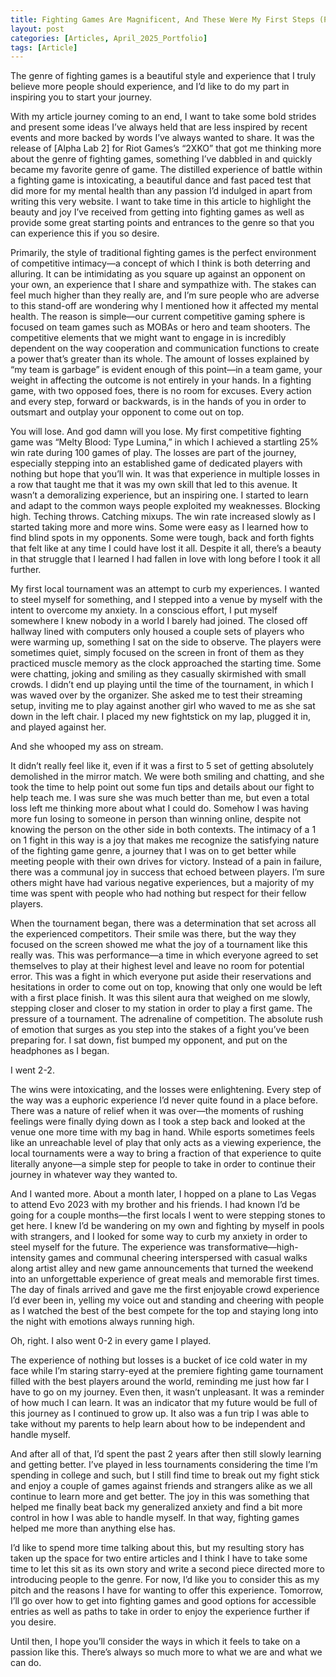 ```yaml
---
title: Fighting Games Are Magnificent, And These Were My First Steps (Part 1)
layout: post
categories: [Articles, April_2025_Portfolio]
tags: [Article]
---
```


The genre of fighting games is a beautiful style and experience that I truly believe more people should experience, and I’d like to do my part in inspiring you to start your journey.

With my article journey coming to an end, I want to take some bold strides and present some ideas I’ve always held that are less inspired by recent events and more backed by words I’ve always wanted to share. It was the release of [Alpha Lab 2] for Riot Games’s “2XKO” that got me thinking more about the genre of fighting games, something I’ve dabbled in and quickly became my favorite genre of game. The distilled experience of battle within a fighting game is intoxicating, a beautiful dance and fast paced test that did more for my mental health than any passion I’d indulged in apart from writing this very website. I want to take time in this article to highlight the beauty and joy I’ve received from getting into fighting games as well as provide some great starting points and entrances to the genre so that you can experience this if you so desire.

Primarily, the style of traditional fighting games is the perfect environment of competitive intimacy—a concept of which I think is both deterring and alluring. It can be intimidating as you square up against an opponent on your own, an experience that I share and sympathize with. The stakes can feel much higher than they really are, and I’m sure people who are adverse to this stand-off are wondering why I mentioned how it affected my mental health. The reason is simple—our current competitive gaming sphere is focused on team games such as MOBAs or hero and team shooters. The competitive elements that we might want to engage in is incredibly dependent on the way cooperation and communication functions to create a power that’s greater than its whole. The amount of losses explained by “my team is garbage” is evident enough of this point—in a team game, your weight in affecting the outcome is not entirely in your hands. In a fighting game, with two opposed foes, there is no room for excuses. Every action and every step, forward or backwards, is in the hands of you in order to outsmart and outplay your opponent to come out on top.

You will lose. And god damn will you lose. My first competitive fighting game was “Melty Blood: Type Lumina,” in which I achieved a startling 25% win rate during 100 games of play. The losses are part of the journey, especially stepping into an established game of dedicated players with nothing but hope that you’ll win. It was that experience in multiple losses in a row that taught me that it was my own skill that led to this avenue. It wasn’t a demoralizing experience, but an inspiring one. I started to learn and adapt to the common ways people exploited my weaknesses. Blocking high. Teching throws. Catching mixups. The win rate increased slowly as I started taking more and more wins. Some were easy as I learned how to find blind spots in my opponents. Some were tough, back and forth fights that felt like at any time I could have lost it all. Despite it all, there’s a beauty in that struggle that I learned I had fallen in love with long before I took it all further.

My first local tournament was an attempt to curb my experiences. I wanted to steel myself for something, and I stepped into a venue by myself with the intent to overcome my anxiety. In a conscious effort, I put myself somewhere I knew nobody in a world I barely had joined. The closed off hallway lined with computers only housed a couple sets of players who were warming up, something I sat on the side to observe. The players were sometimes quiet, simply focused on the screen in front of them as they practiced muscle memory as the clock approached the starting time. Some were chatting, joking and smiling as they casually skirmished with small crowds. I didn’t end up playing until the time of the tournament, in which I was waved over by the organizer. She asked me to test their streaming setup, inviting me to play against another girl who waved to me as she sat down in the left chair. I placed my new fightstick on my lap, plugged it in, and played against her.

And she whooped my ass on stream.

It didn’t really feel like it, even if it was a first to 5 set of getting absolutely demolished in the mirror match. We were both smiling and chatting, and she took the time to help point out some fun tips and details about our fight to help teach me. I was sure she was much better than me, but even a total loss left me thinking more about what I could do. Somehow I was having more fun losing to someone in person than winning online, despite not knowing the person on the other side in both contexts. The intimacy of a 1 on 1 fight in this way is a joy that makes me recognize the satisfying nature of the fighting game genre, a journey that I was on to get better while meeting people with their own drives for victory. Instead of a pain in failure, there was a communal joy in success that echoed between players. I’m sure others might have had various negative experiences, but a majority of my time was spent with people who had nothing but respect for their fellow players.

When the tournament began, there was a determination that set across all the experienced competitors. Their smile was there, but the way they focused on the screen showed me what the joy of a tournament like this really was. This was performance—a time in which everyone agreed to set themselves to play at their highest level and leave no room for potential error. This was a fight in which everyone put aside their reservations and hesitations in order to come out on top, knowing that only one would be left with a first place finish. It was this silent aura that weighed on me slowly, stepping closer and closer to my station in order to play a first game. The pressure of a tournament. The adrenaline of competition. The absolute rush of emotion that surges as you step into the stakes of a fight you’ve been preparing for. I sat down, fist bumped my opponent, and put on the headphones as I began.

I went 2-2.

The wins were intoxicating, and the losses were enlightening. Every step of the way was a euphoric experience I’d never quite found in a place before. There was a nature of relief when it was over—the moments of rushing feelings were finally dying down as I took a step back and looked at the venue one more time with my bag in hand. While esports sometimes feels like an unreachable level of play that only acts as a viewing experience, the local tournaments were a way to bring a fraction of that experience to quite literally anyone—a simple step for people to take in order to continue their journey in whatever way they wanted to.

And I wanted more.
About a month later, I hopped on a plane to Las Vegas to attend Evo 2023 with my brother and his friends. I had known I’d be going for a couple months—the first locals I went to were stepping stones to get here. I knew I’d be wandering on my own and fighting by myself in pools with strangers, and I looked for some way to curb my anxiety in order to steel myself for the future. The experience was transformative—high-intensity games and communal cheering interspersed with casual walks along artist alley and new game announcements that turned the weekend into an unforgettable experience of great meals and memorable first times. The day of finals arrived and gave me the first enjoyable crowd experience I’d ever been in, yelling my voice out and standing and cheering with people as I watched the best of the best compete for the top and staying long into the night with emotions always running high.

Oh, right. I also went 0-2 in every game I played.

The experience of nothing but losses is a bucket of ice cold water in my face while I’m staring starry-eyed at the premiere fighting game tournament filled with the best players around the world, reminding me just how far I have to go on my journey. Even then, it wasn’t unpleasant. It was a reminder of how much I can learn. It was an indicator that my future would be full of this journey as I continued to grow up. It also was a fun trip I was able to take without my parents to help learn about how to be independent and handle myself.

And after all of that, I’d spent the past 2 years after then still slowly learning and getting better. I’ve played in less tournaments considering the time I’m spending in college and such, but I still find time to break out my fight stick and enjoy a couple of games against friends and strangers alike as we all continue to learn more and get better. The joy in this was something that helped me finally beat back my generalized anxiety and find a bit more control in how I was able to handle myself. In that way, fighting games helped me more than anything else has.

I’d like to spend more time talking about this, but my resulting story has taken up the space for two entire articles and I think I have to take some time to let this sit as its own story and write a second piece directed more to introducing people to the genre. For now, I’d like you to consider this as my pitch and the reasons I have for wanting to offer this experience. Tomorrow, I’ll go over how to get into fighting games and good options for accessible entries as well as paths to take in order to enjoy the experience further if you desire.

Until then, I hope you’ll consider the ways in which it feels to take on a passion like this. There’s always so much more to what we are and what we can do.





[def1]: https://2xko.riotgames.com/en-us/news/game-updates/2xko-alpha-lab-overview--faq/ 